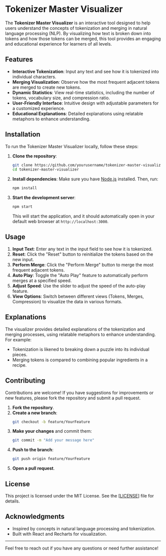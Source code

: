 # Tokenizer Master Visualizer

The **Tokenizer Master Visualizer** is an interactive tool designed to help users understand the concepts of tokenization and merging in natural language processing (NLP). By visualizing how text is broken down into tokens and how those tokens can be merged, this tool provides an engaging and educational experience for learners of all levels.

## Features

- **Interactive Tokenization**: Input any text and see how it is tokenized into individual characters.
- **Merging Visualization**: Observe how the most frequent adjacent tokens are merged to create new tokens.
- **Dynamic Statistics**: View real-time statistics, including the number of tokens, vocabulary size, and compression ratio.
- **User-Friendly Interface**: Intuitive design with adjustable parameters for a customized experience.
- **Educational Explanations**: Detailed explanations using relatable metaphors to enhance understanding.

## Installation

To run the Tokenizer Master Visualizer locally, follow these steps:

1. **Clone the repository**:
   ```bash
   git clone https://github.com/yourusername/tokenizer-master-visualizer.git
   cd tokenizer-master-visualizer
   ```

2. **Install dependencies**:
   Make sure you have [Node.js](https://nodejs.org/) installed. Then, run:
   ```bash
   npm install
   ```

3. **Start the development server**:
   ```bash
   npm start
   ```

   This will start the application, and it should automatically open in your default web browser at `http://localhost:3000`.

## Usage

1. **Input Text**: Enter any text in the input field to see how it is tokenized.
2. **Reset**: Click the "Reset" button to reinitialize the tokens based on the new input.
3. **Perform Merge**: Click the "Perform Merge" button to merge the most frequent adjacent tokens.
4. **Auto Play**: Toggle the "Auto Play" feature to automatically perform merges at a specified speed.
5. **Adjust Speed**: Use the slider to adjust the speed of the auto-play feature.
6. **View Options**: Switch between different views (Tokens, Merges, Compression) to visualize the data in various formats.

## Explanations

The visualizer provides detailed explanations of the tokenization and merging processes, using relatable metaphors to enhance understanding. For example:
- Tokenization is likened to breaking down a puzzle into its individual pieces.
- Merging tokens is compared to combining popular ingredients in a recipe.

## Contributing

Contributions are welcome! If you have suggestions for improvements or new features, please fork the repository and submit a pull request. 

1. **Fork the repository**.
2. **Create a new branch**:
   ```bash
   git checkout -b feature/YourFeature
   ```
3. **Make your changes** and commit them:
   ```bash
   git commit -m "Add your message here"
   ```
4. **Push to the branch**:
   ```bash
   git push origin feature/YourFeature
   ```
5. **Open a pull request**.

## License

This project is licensed under the MIT License. See the [[LICENSE](https://github.com/mdabir1203/BPE_Tokenizer_Visualizer/blob/master/LICENSE.md)] file for details.

## Acknowledgments

- Inspired by concepts in natural language processing and tokenization.
- Built with React and Recharts for visualization.

---

Feel free to reach out if you have any questions or need further assistance!
